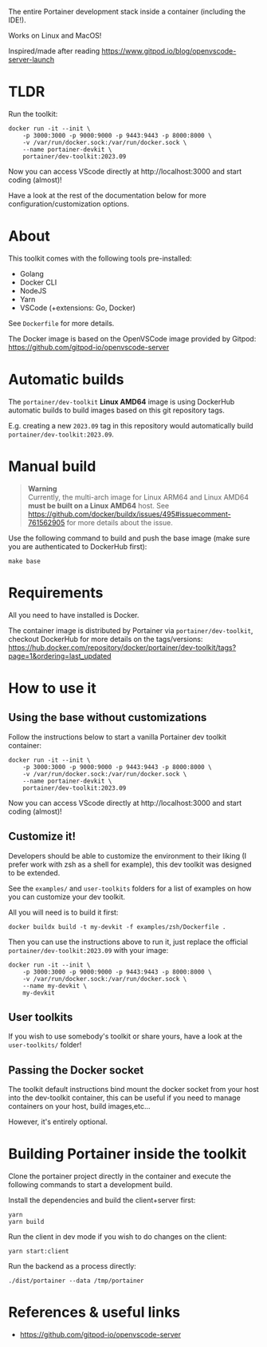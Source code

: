 The entire Portainer development stack inside a container (including the IDE!).

Works on Linux and MacOS!

Inspired/made after reading https://www.gitpod.io/blog/openvscode-server-launch

# TLDR

Run the toolkit:

```
docker run -it --init \
    -p 3000:3000 -p 9000:9000 -p 9443:9443 -p 8000:8000 \
    -v /var/run/docker.sock:/var/run/docker.sock \
    --name portainer-devkit \
    portainer/dev-toolkit:2023.09
```

Now you can access VScode directly at http://localhost:3000 and start coding (almost)!

Have a look at the rest of the documentation below for more configuration/customization options.

# About

This toolkit comes with the following tools pre-installed:

* Golang
* Docker CLI
* NodeJS
* Yarn
* VSCode (+extensions: Go, Docker)

See `Dockerfile` for more details.

The Docker image is based on the OpenVSCode image provided by Gitpod: https://github.com/gitpod-io/openvscode-server

# Automatic builds

The `portainer/dev-toolkit` **Linux AMD64** image is using DockerHub automatic builds to build images based on this git repository tags.

E.g. creating a new `2023.09` tag in this repository would automatically build `portainer/dev-toolkit:2023.09`.

# Manual build

> **Warning**  
> Currently, the multi-arch image for Linux ARM64 and Linux AMD64 **must be built on a Linux AMD64** host.
> See https://github.com/docker/buildx/issues/495#issuecomment-761562905 for more details about the issue.

Use the following command to build and push the base image (make sure you are authenticated to DockerHub first):

````
make base
````

# Requirements

All you need to have installed is Docker.

The container image is distributed by Portainer via `portainer/dev-toolkit`, checkout DockerHub for more details on the tags/versions: https://hub.docker.com/repository/docker/portainer/dev-toolkit/tags?page=1&ordering=last_updated 

# How to use it

## Using the base without customizations

Follow the instructions below to start a vanilla Portainer dev toolkit container:

```
docker run -it --init \
    -p 3000:3000 -p 9000:9000 -p 9443:9443 -p 8000:8000 \
    -v /var/run/docker.sock:/var/run/docker.sock \
    --name portainer-devkit \
    portainer/dev-toolkit:2023.09
```

Now you can access VScode directly at http://localhost:3000 and start coding (almost)!

## Customize it!

Developers should be able to customize the environment to their liking (I prefer work with zsh as a shell for example), this dev toolkit was designed to be extended.

See the `examples/` and `user-toolkits` folders for a list of examples on how you can customize your dev toolkit.

All you will need is to build it first:

```
docker buildx build -t my-devkit -f examples/zsh/Dockerfile .
```

Then you can use the instructions above to run it, just replace the official `portainer/dev-toolkit:2023.09` with your image:

```
docker run -it --init \
    -p 3000:3000 -p 9000:9000 -p 9443:9443 -p 8000:8000 \
    -v /var/run/docker.sock:/var/run/docker.sock \
    --name my-devkit \
    my-devkit
```

## User toolkits

If you wish to use somebody's toolkit or share yours, have a look at the `user-toolkits/` folder!

## Passing the Docker socket

The toolkit default instructions bind mount the docker socket from your host into the dev-toolkit container, this can be useful if you need to manage containers on your host, build images,etc...

However, it's entirely optional.

# Building Portainer inside the toolkit

Clone the portainer project directly in the container and execute the following commands to start a development build.

Install the dependencies and build the client+server first:

````
yarn
yarn build
````

Run the client in dev mode if you wish to do changes on the client:

````
yarn start:client
````

Run the backend as a process directly:

````
./dist/portainer --data /tmp/portainer
````

# References & useful links

* https://github.com/gitpod-io/openvscode-server

